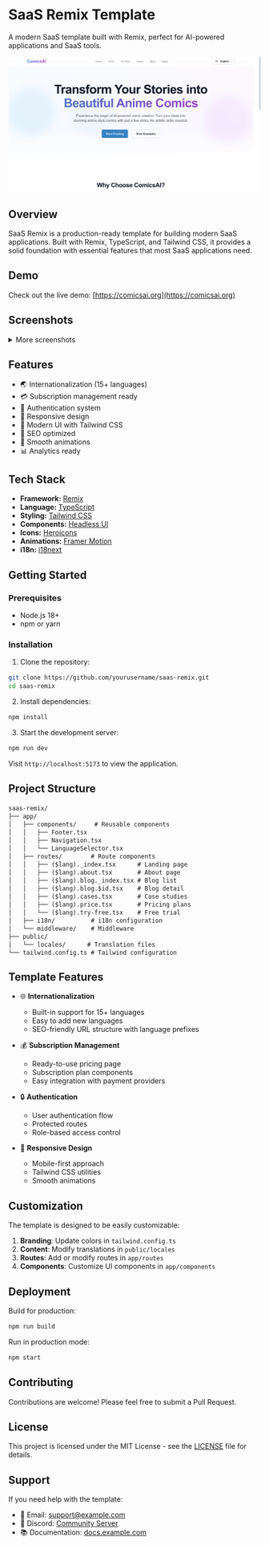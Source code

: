 # SaaS Remix Template

A modern SaaS template built with Remix, perfect for AI-powered applications and SaaS tools.

![Landing Page](/public/screenshot/index.png)

## Overview

SaaS Remix is a production-ready template for building modern SaaS applications. Built with Remix, TypeScript, and Tailwind CSS, it provides a solid foundation with essential features that most SaaS applications need.

## Demo

Check out the live demo: [https://comicsai.org](https://comicsai.org)

## Screenshots

<details>
<summary>More screenshots</summary>

### Landing Page
![Landing Page](https://github.com/neoean/saas-remix/public/screenshot/index.png)

### Pricing Page
![Pricing Page](https://github.com/neoean/saas-remix/public/screenshot/pricing.png)

### Blog Page
![Blog Page](https://github.com/neoean/saas-remix/public/screenshot/blog.png)

</details>

## Features

- 🌏 Internationalization (15+ languages)
- 💳 Subscription management ready
- 🔐 Authentication system
- 📱 Responsive design
- 🎨 Modern UI with Tailwind CSS
- 🚀 SEO optimized
- 💫 Smooth animations
- 📊 Analytics ready

## Tech Stack

- **Framework:** [Remix](https://remix.run)
- **Language:** [TypeScript](https://www.typescriptlang.org)
- **Styling:** [Tailwind CSS](https://tailwindcss.com)
- **Components:** [Headless UI](https://headlessui.dev)
- **Icons:** [Heroicons](https://heroicons.com)
- **Animations:** [Framer Motion](https://www.framer.com/motion)
- **i18n:** [i18next](https://www.i18next.com)

## Getting Started

### Prerequisites

- Node.js 18+
- npm or yarn

### Installation

1. Clone the repository:
```bash
git clone https://github.com/yourusername/saas-remix.git
cd saas-remix
```

2. Install dependencies:
```bash
npm install
```

3. Start the development server:
```bash
npm run dev
```

Visit `http://localhost:5173` to view the application.

## Project Structure

```
saas-remix/
├── app/
│   ├── components/     # Reusable components
│   │   ├── Footer.tsx
│   │   ├── Navigation.tsx
│   │   └── LanguageSelector.tsx
│   ├── routes/        # Route components
│   │   ├── ($lang)._index.tsx      # Landing page
│   │   ├── ($lang).about.tsx       # About page
│   │   ├── ($lang).blog._index.tsx # Blog list
│   │   ├── ($lang).blog.$id.tsx    # Blog detail
│   │   ├── ($lang).cases.tsx       # Case studies
│   │   ├── ($lang).price.tsx       # Pricing plans
│   │   └── ($lang).try-free.tsx    # Free trial
│   ├── i18n/          # i18n configuration
│   └── middleware/    # Middleware
├── public/
│   └── locales/      # Translation files
└── tailwind.config.ts # Tailwind configuration
```

## Template Features

- 🌐 **Internationalization**
  - Built-in support for 15+ languages
  - Easy to add new languages
  - SEO-friendly URL structure with language prefixes

- 💰 **Subscription Management**
  - Ready-to-use pricing page
  - Subscription plan components
  - Easy integration with payment providers

- 🔒 **Authentication**
  - User authentication flow
  - Protected routes
  - Role-based access control

- 📱 **Responsive Design**
  - Mobile-first approach
  - Tailwind CSS utilities
  - Smooth animations

## Customization

The template is designed to be easily customizable:

1. **Branding**: Update colors in `tailwind.config.ts`
2. **Content**: Modify translations in `public/locales`
3. **Routes**: Add or modify routes in `app/routes`
4. **Components**: Customize UI components in `app/components`

## Deployment

Build for production:

```bash
npm run build
```

Run in production mode:

```bash
npm start
```

## Contributing

Contributions are welcome! Please feel free to submit a Pull Request.

## License

This project is licensed under the MIT License - see the [LICENSE](LICENSE) file for details.

## Support

If you need help with the template:

- 📧 Email: support@example.com
- 💬 Discord: [Community Server](https://discord.gg/example)
- 📚 Documentation: [docs.example.com](https://docs.example.com)
